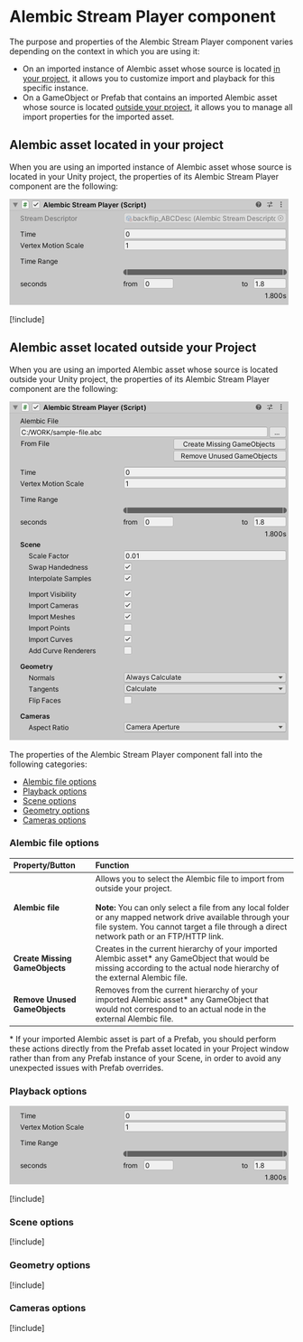 # Alembic Stream Player component

The purpose and properties of the Alembic Stream Player component varies depending on the context in which you are using it:
* On an imported instance of Alembic asset whose source is located [in your project](#alembic-asset-located-in-your-project), it allows you to customize import and playback for this specific instance.
* On a GameObject or Prefab that contains an imported Alembic asset whose source is located [outside your project](#alembic-asset-located-outside-your-project), it allows you to manage all import properties for the imported asset.

## Alembic asset located in your project

When you are using an imported instance of Alembic asset whose source is located in your Unity project, the properties of its Alembic Stream Player component are the following:

![](images/abc_stream_player.png)

[!include[](stream-player-options-playback.md)]

## Alembic asset located outside your Project

When you are using an imported Alembic asset whose source is located outside your Unity project, the properties of its Alembic Stream Player component are the following:

![](images/abc_stream_player_external_file.png)

The properties of the Alembic Stream Player component fall into the following categories:

- [Alembic file options](#alembic-file-options)
- [Playback options](#playback-options)
- [Scene options](#scene-options)
- [Geometry options](#geometry-options)
- [Cameras options](#cameras-options)

### Alembic file options

| Property/Button | Function |
| :--- | :--- |
| **Alembic file** | Allows you to select the Alembic file to import from outside your project.<br /><br />**Note:** You can only select a file from any local folder or any mapped network drive available through your file system. You cannot target a file through a direct network path or an FTP/HTTP link. |
| **Create Missing GameObjects** | Creates in the current hierarchy of your imported Alembic asset* any GameObject that would be missing according to the actual node hierarchy of the external Alembic file. |
| **Remove Unused GameObjects** | Removes from the current hierarchy of your imported Alembic asset* any GameObject that would not correspond to an actual node in the external Alembic file. |

\* If your imported Alembic asset is part of a Prefab, you should perform these actions directly from the Prefab asset located in your Project window rather than from any Prefab instance of your Scene, in order to avoid any unexpected issues with Prefab overrides.

### Playback options

![](images/abc_stream_player_playback_options.png)

[!include[](stream-player-options-playback.md)]

### Scene options

[!include[](import-options-scene.md)]

### Geometry options

[!include[](import-options-geometry.md)]

### Cameras options

[!include[](import-options-cameras.md)]
